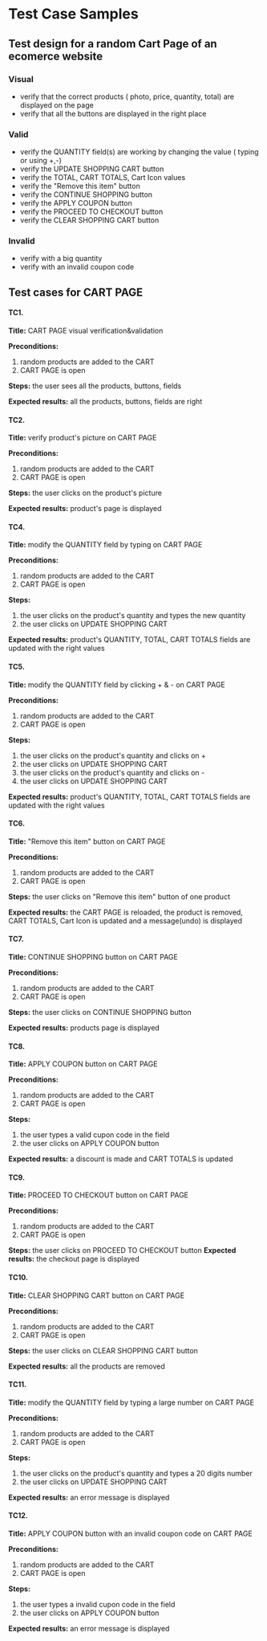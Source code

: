 # Test Case Samples


## **Test design for a random Cart Page of an ecomerce website**

### Visual

- verify that the correct products ( photo, price, quantity, total) are displayed on the page 
- verify that all the buttons are displayed in the right place

### Valid

- verify the QUANTITY field(s) are working by changing the value ( typing or using +,-)
- verify the UPDATE SHOPPING CART button
- verify the TOTAL, CART TOTALS, Cart Icon values 
- verify the "Remove this item" button
- verify the CONTINUE SHOPPING button
- verify the APPLY COUPON button
- verify the PROCEED TO CHECKOUT button
- verify the CLEAR SHOPPING CART button

### Invalid

- verify with a big quantity
- verify with an invalid coupon code


## **Test cases for CART PAGE**
 
#### TC1. 
**Title:** 
CART PAGE visual verification&validation

**Preconditions:** 
   1. random products are added to the CART
   2. CART PAGE is open  

**Steps:** 
the user sees all the products, buttons, fields

**Expected results:** 
all the products, buttons, fields are right


#### TC2.
**Title:** 
verify product's picture on CART PAGE 

**Preconditions:** 
   1. random products are added to the CART
   2. CART PAGE is open 

**Steps:** 
the user clicks on the product's picture

**Expected results:**
product's page is displayed

#### TC4.
**Title:** 
modify the QUANTITY field by typing on CART PAGE 

**Preconditions:** 
   1. random products are added to the CART
   2. CART PAGE is open  

**Steps:** 
   1. the user clicks on the product's quantity and types the new quantity
   2. the user clicks on UPDATE SHOPPING CART

**Expected results:** 
product's QUANTITY, TOTAL, CART TOTALS fields are updated with the right values 

#### TC5.
**Title:** 
modify the QUANTITY field by clicking + & - on CART PAGE 

**Preconditions:** 
   1. random products are added to the CART
   2. CART PAGE is open

**Steps:** 
   1. the user clicks on the product's quantity and clicks on +
   2. the user clicks on UPDATE SHOPPING CART
   3. the user clicks on the product's quantity and clicks on -
   4. the user clicks on UPDATE SHOPPING CART

**Expected results:** 
product's QUANTITY, TOTAL, CART TOTALS fields are updated with the right values

#### TC6.
**Title:** 
"Remove this item" button on CART PAGE 

**Preconditions:** 
   1. random products are added to the CART
   2. CART PAGE is open  

**Steps:** 
the user clicks on "Remove this item" button of one product

**Expected results:** 
the CART PAGE is reloaded, the product is removed, CART TOTALS, Cart Icon is updated and a message(undo) is displayed

#### TC7.
**Title:** 
CONTINUE SHOPPING button on CART PAGE

**Preconditions:** 
   1. random products are added to the CART
   2. CART PAGE is open 

**Steps:** 
the user clicks on CONTINUE SHOPPING button

**Expected results:** 
products page is displayed

#### TC8.
**Title:** 
APPLY COUPON button on CART PAGE

**Preconditions:** 
   1. random products are added to the CART
   2. CART PAGE is open

**Steps:** 
   1. the user types a valid cupon code in the field
   2. the user clicks on APPLY COUPON button

**Expected results:** 
a discount is made and CART TOTALS is updated

#### TC9.
**Title:** 
PROCEED TO CHECKOUT button on CART PAGE 

**Preconditions:** 
   1. random products are added to the CART
   2. CART PAGE is open

**Steps:** 
the user clicks on PROCEED TO CHECKOUT button
**Expected results:** 
the checkout page is displayed


#### TC10.
**Title:**
CLEAR SHOPPING CART button on CART PAGE

**Preconditions:** 
   1. random products are added to the CART
   2. CART PAGE is open

**Steps:** 
the user clicks on CLEAR SHOPPING CART button

**Expected results:** 
all the products are removed 

#### TC11.
**Title:** 
modify the QUANTITY field by typing a large number on CART PAGE 

**Preconditions:** 
   1. random products are added to the CART
   2. CART PAGE is open  

**Steps:** 
   1. the user clicks on the product's quantity and types a 20 digits number
   2. the user clicks on UPDATE SHOPPING CART

**Expected results:** 
an error message is displayed

#### TC12.
**Title:** 
APPLY COUPON button with an invalid coupon code on CART PAGE

**Preconditions:** 
   1. random products are added to the CART
   2. CART PAGE is open 

**Steps:** 
   1. the user types a invalid cupon code in the field
   2. the user clicks on APPLY COUPON button

**Expected results:** 
an error message is displayed
